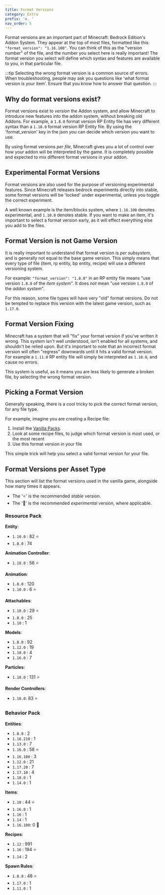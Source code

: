```yaml
---
title: Format Versions
category: Extra
prefix: 'e. '
nav_order: 5
---
```


Format versions are an important part of Minecraft: Bedrock Edition's Addon System. They appear at the top of most files, formatted like this: `"format_version": "1.16.100"`. You can think of this as the "version number" of the file, and the number you select here is really important! The format version you select will define which syntax and features are available to you, in that particular file.

:::tip
Selecting the wrong format version is a common source of errors. When troubleshooting, people may ask you questions like 'what format version is your item'. Ensure that you know how to answer that question.
:::

## Why do format versions exist?

Format versions exist to *version* the Addon system, and allow Minecraft to introduce new features into the addon system, without breaking old Addons. For example, a `1.8.0` format version RP Entity file has very different syntax than a `1.10.0` format version RP Entity file. By using the 'format_version' key in the json *you* can decide which version you want to use.

By using format versions *per file*, Minecraft gives you a lot of control over how your addon will be interpreted by the game. It is completely possible and expected to mix different format versions in your addon.

## Experimental Format Versions

Format versions are also used for the purpose of versioning experimental features. Since Minecraft releases bedrock experiments directly into stable, some format versions will be 'locked' under experimental, unless you toggle the correct experiment.

A well known example is the item/blocks system, where `1.16.100` denotes experimental, and `1.10.0` denotes stable. If you want to make an item, it's important to select a format version early, as it will effect everything else you add to the files.

## Format Version is not Game Version

It is really important to understand that format version is *per subsystem*, and is generally not equal to the base game version. This simply means that every type of file (item, rp entity, bp entity, recipe) will use a different versioning system.

For example: `"format_version": "1.8.0"` in an RP entity file means "use version `1.8.0` of the *item system*". It does *not* mean "use version `1.8.0` of the *addon system*".

For this reason, some file types will have very "old" format versions. Do not be tempted to replace this version with the latest game version, such as `1.17.0`.

## Format Version Fixing

Minecraft has a system that will "fix" your format version if you've written it wrong. This system isn't well understood, isn't enabled for all systems, and shouldn't be relied upon. But it's important to note that an incorrect format version will often "regress" downwards until it hits a valid format version. For example a `1.11.0` RP entity file will simply be interpreted as `1.10.0`, and cause no errors.

This system is useful, as it means you are less likely to generate a broken file, by selecting the wrong format version.

## Picking a Format Version

Generally speaking, there is a cool tricky to pick the correct format version, for any file type.

For example, imagine you are creating a Recipe file:

 1) Install the [Vanilla Packs](/guide/download-packs).
 2) Look at some recipe files, to judge which format version is most used, or the most recent
 3) Use this format version in your file

This simple trick will help you select a valid format version for your file.

## Format Versions per Asset Type

This section will list the format versions used in the vanilla game, alongside how many times it appears.

 - The '⭐' is the recommended *stable* version.
 - The '🚀' is the recommended *experimental* version, where applicable.

### Resource Pack

**Entity**:
 - `1.10.0` : 82 ⭐
 - `1.8.0` : 74

**Animation Controller**:
 - `1.10.0` : 56 ⭐

**Animation**:
 - `1.8.0` : 120
 - `1.10.0` : 6 ⭐

**Attachables**:
 - `1.10.0` : 29 ⭐
 - `1.8.0` : 25
 - `1.10` : 1

**Models**:
 - `1.8.0` : 92
 - `1.12.0` : 19
 - `1.10.0` : 4
 - `1.16.0` : 7

**Particles**:
 - `1.10.0` : 131 ⭐

**Render Controllers**:
 - `1.10.0`: 83 ⭐

### Behavior Pack

**Entities**:
 - `1.8.0` : 2
 - `1.16.210` : 1
 - `1.13.0` : 7
 - `1.16.0` : 58 ⭐
 - `1.16.100` : 3
 - `1.12.0` : 21
 - `1.17.20` : 7
 - `1.17.10` : 4
 - `1.10.0` : 1
 - `1.14.0` : 1

**Items**:
 - `1.10` : 44 ⭐
 - `1.16.0` : 1
 - `1.16` : 1
 - `1.14` : 1
 - `1.16.100`: 0 🚀

**Recipes**:
 - `1.12` : 991
 - `1.16` : 194 ⭐
 - `1.14` : 2

**Spawn Rules**:
 - `1.8.0` : 48 ⭐
 - `1.17.0` : 1
 - `1.11.0` : 1